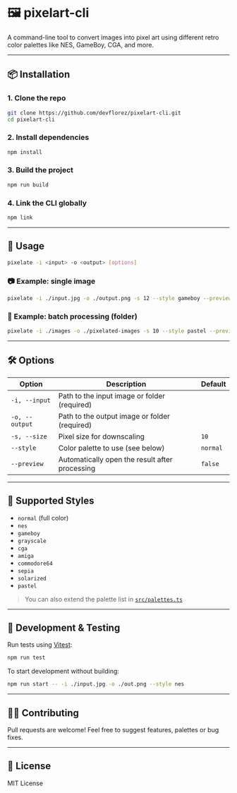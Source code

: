 
# 🖼️ pixelart-cli

A command-line tool to convert images into pixel art using different retro color palettes like NES, GameBoy, CGA, and more.

---

## 📦 Installation

### 1. Clone the repo

```bash
git clone https://github.com/devflorez/pixelart-cli.git
cd pixelart-cli
```

### 2. Install dependencies

```bash
npm install
```

### 3. Build the project

```bash
npm run build
```

### 4. Link the CLI globally

```bash
npm link
```

---

## 🚀 Usage

```bash
pixelate -i <input> -o <output> [options]
```

### 📷 Example: single image

```bash
pixelate -i ./input.jpg -o ./output.png -s 12 --style gameboy --preview
```

### 📁 Example: batch processing (folder)

```bash
pixelate -i ./images -o ./pixelated-images -s 10 --style pastel --preview
```

---

## 🛠️ Options

| Option           | Description                                          | Default  |
|------------------|------------------------------------------------------|----------|
| `-i, --input`    | Path to the input image or folder (required)        |          |
| `-o, --output`   | Path to the output image or folder (required)       |          |
| `-s, --size`     | Pixel size for downscaling                          | `10`     |
| `--style`        | Color palette to use (see below)                    | `normal` |
| `--preview`      | Automatically open the result after processing      | `false`  |

---

## 🎨 Supported Styles

- `normal` (full color)
- `nes`
- `gameboy`
- `grayscale`
- `cga`
- `amiga`
- `commodore64`
- `sepia`
- `solarized`
- `pastel`

> You can also extend the palette list in [`src/palettes.ts`](src/palettes.ts)

---

## 🧪 Development & Testing

Run tests using [Vitest](https://vitest.dev):

```bash
npm run test
```

To start development without building:

```bash
npm run start -- -i ./input.jpg -o ./out.png --style nes
```

---

## 🙋‍♂️ Contributing

Pull requests are welcome! Feel free to suggest features, palettes or bug fixes.

---

## 📄 License

MIT License